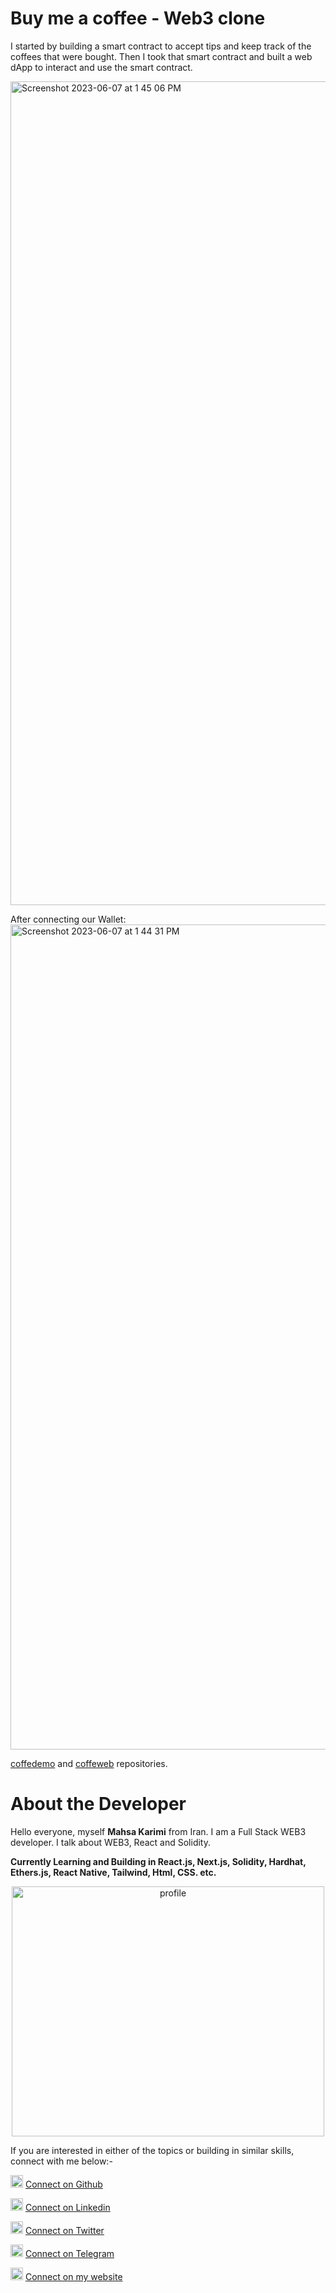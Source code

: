 # Buy me a coffee - Web3 clone 
I started by building a smart contract to accept tips and keep track of the coffees that were bought. Then I took that smart contract and built a web dApp to interact and use the smart contract.

<img width="1318" alt="Screenshot 2023-06-07 at 1 45 06 PM" src="https://github.com/mhkarimi78/coffee/assets/69413612/e43ebb75-5bb3-496c-9cc9-0ca07da88b4a">

After connecting our Wallet:
<img width="1320" alt="Screenshot 2023-06-07 at 1 44 31 PM" src="https://github.com/mhkarimi78/coffee/assets/69413612/007d37ce-0717-411d-abff-41b9fcf95682">

[coffedemo](https://github.com/mhkarimi78/coffeedemo) and [coffeweb](https://github.com/mhkarimi78/coffeeweb) repositories.


# About the Developer

Hello everyone, myself **Mahsa Karimi** from Iran. I am a Full Stack WEB3 developer. I talk about WEB3, React and Solidity.

**Currently Learning and Building in React.js, Next.js, Solidity, Hardhat, Ethers.js, React Native, Tailwind, Html, CSS. etc.**

<p align="center">
<img src="https://port-ten-sage.vercel.app/static/media/me.9a8df512df940fbbcfe9.jpg" alt="profile" style="height: 400px; width:500px;"/>
</p>

If you are interested in either of the topics or building in similar skills, connect with me below:-

<img src="https://encrypted-tbn0.gstatic.com/images?q=tbn:ANd9GcSevjLMoY69RrmdOeKZONLsRySpvdkEwP-SaraZ3hc_8WFS0eR1ALIIL9xuP2_nWbRnawY&usqp=CAU" alt="github" style="height: 20px; width:20px;"/> [Connect on Github](https://github.com/mhkarimi78)

 <img src="https://encrypted-tbn0.gstatic.com/images?q=tbn:ANd9GcQvArBsL3q-mYGcZu2JGAch1aGPclnz488q-w&usqp=CAU" alt="linkedin" style="height: 20px; width:20px;"/> [Connect on Linkedin](https://www.linkedin.com/in/mahsa-karimi-61114b1b9/)
 
<img src="https://encrypted-tbn0.gstatic.com/images?q=tbn:ANd9GcQtIRng_MZEO2DGVnx-DpixTwyLLEbr3GDMHcUFpkqDr6oCrne_zJS-Y1Drjy8SBbkaU_Y&usqp=CAU" alt="twitter" style="height: 20px; width:20px;"/> [Connect on Twitter](https://twitter.com/Mhskarimi78)

 <img src="https://encrypted-tbn0.gstatic.com/images?q=tbn:ANd9GcT0T-m57Ex86--4Y72XJd7ezcdFqk6GL_lAp7TbZYntJ5B0-jl54mVRTObQuELRCZBwarM&usqp=CAU" alt="telegram" style="height: 20px; width:20px;"/> [Connect on Telegram](https://t.me/Mhskarimi)

 <img src="https://encrypted-tbn0.gstatic.com/images?q=tbn:ANd9GcTr8gC6zvaAjXMKrvszFwDn9ZELL4YZeBGK_4WaU8alXUX0DDWIJDS3koRLHUSm1n-DMQk&usqp=CAU" alt="website" style="height: 20px; width:20px;"/> [Connect on my website](https://port-ten-sage.vercel.app/)
